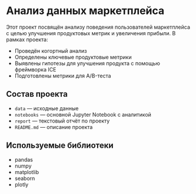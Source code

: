 # Анализ данных маркетплейса

Этот проект посвящён анализу поведения пользователей маркетплейса с целью улучшения продуктовых метрик и увеличения прибыли. 
В рамках проекта:

- Проведён когортный анализ
- Определены ключевые продуктовые метрики
- Выявлены гипотезы для улучшения продукта с помощью фреймворка ICE
- Подготовлены метрики для A/B-теста

## Состав проекта

- `data` — исходные данные
- `notebooks` — основной Jupyter Notebook с аналитикой
- `report` — текстовый отчёт по проекту
- `README.md` — описание проекта

## Используемые библиотеки

- pandas
- numpy
- matplotlib
- seaborn
- plotly
